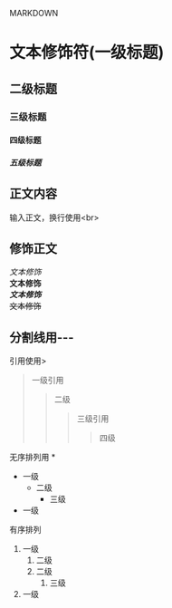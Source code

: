 MARKDOWN 

# 文本修饰符(一级标题)
## 二级标题
### 三级标题
#### 四级标题
##### 五级标题

## 正文内容
输入正文，换行使用\<br\>

## 修饰正文
*文本修饰*<br>
**文本修饰**<br>
***文本修饰***<br>
~~文本修饰~~

分割线用\-\-\-
---

引用使用\>
> 一级引用
>> 二级
>>> 三级引用
>>>> 四级

无序排列用 *
* 一级
  * 二级
    * 三级
* 一级

有序排列
1. 一级
   1. 二级
   2. 二级
      1. 三级
2. 一级


